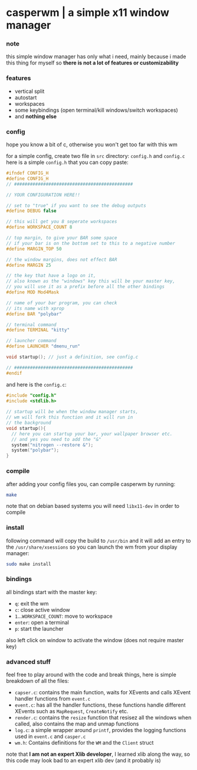 # casperwm | a simple x11 window manager

### note
this simple window manager has only what i need, mainly because
i made this thing for myself so **there is not a lot of 
features or customizability**

### features
- vertical split 
- autostart
- workspaces
- some keybindings (open terminal/kill windows/switch workspaces)
- and **nothing else**

### config
hope you know a bit of c, otherwise you won't get too far with this 
wm

for a simple config, create two file in `src` directory: `config.h` and `config.c`
here is a simple `config.h` that you can copy paste:
```c
#ifndef CONFIG_H
#define CONFIG_H
// #############################################

// YOUR CONFIGURATION HERE!!

// set to "true" if you want to see the debug outputs
#define DEBUG false

// this will get you 8 seperate workspaces
#define WORKSPACE_COUNT 8

// top margin, to give your BAR some space
// if your bar is on the bottom set to this to a negative number
#define MARGIN_TOP 50

// the window margins, does not effect BAR
#define MARGIN 25

// the key that have a logo on it, 
// also known as the "windows" key this will be your master key,
// you will use it as a prefix before all the other bindings
#define MOD Mod4Mask

// name of your bar program, you can check 
// its name with xprop
#define BAR "polybar"

// terminal command 
#define TERMINAL "kitty" 

// launcher command
#define LAUNCHER "dmenu_run" 

void startup(); // just a definition, see config.c

// #############################################
#endif
```
and here is the `config.c`:
```c
#include "config.h"
#include <stdlib.h>
 
// startup will be when the window manager starts,
// wm will fork this function and it will run in 
// the background
void startup(){  
  // here you can startup your bar, your wallpaper browser etc.
  // and yes you need to add the "&"
  system("nitrogen --restore &");
  system("polybar");
}
```

### compile
after adding your config files you, can compile casperwm by running:
```bash
make
```
note that on debian based systems you will need `libx11-dev` in order to
compile

### install
following command will copy the build to `/usr/bin` and it will add an entry to the
`/usr/share/xsessions` so you can launch the wm from your display manager:
```bash
sudo make install
```

### bindings
all bindings start with the master key:
- `q`: exit the wm
- `c`: close active window
- `1`...`WORKSPACE_COUNT`: move to workspace
- `enter`: open a terminal
- `p`: start the launcher

also left click on window to activate the window (does not require master key)

### advanced stuff
feel free to play around with the code and break things, here is simple breakdown of all the files:
- `capser.c`: contains the main function, waits for XEvents and calls XEvent handler functions from `event.c`
- `event.c`: has all the handler functions, these functions handle different XEvents such as `MapRequest`, `CreateNotify` etc. 
- `render.c`: contains the `resize` function that resisez all the windows when called, also contains the map and unmap functions
- `log.c`: a simple wrapper around `printf`, provides the logging functions used in `event.c` and `casper.c`
- `wm.h`: Contains definitions for the `WM` and the `Client` struct

note that **I am not an expert Xlib developer**, I learned xlib along the way, so this code may look bad to an
expert xlib dev (and it probably is)
